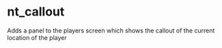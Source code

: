 # nt_callout
Adds a panel to the players screen which shows the callout of the current location of the player
